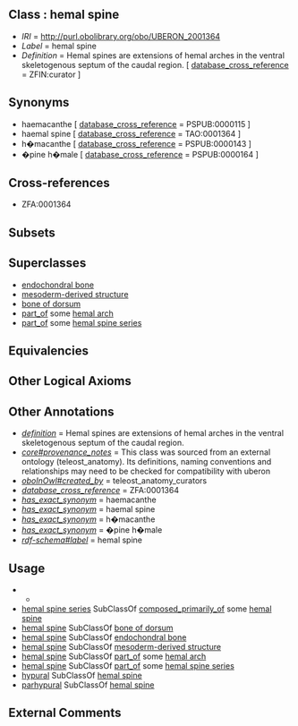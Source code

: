 
## Class : hemal spine

 * *IRI* = http://purl.obolibrary.org/obo/UBERON_2001364
 * *Label* = hemal spine
 * *Definition* = Hemal spines are extensions of hemal arches in the ventral skeletogenous septum of the caudal region. [ [database_cross_reference](../../ef/oboInOwl#hasDbXref.md) = ZFIN:curator ]

## Synonyms

 * haemacanthe [ [database_cross_reference](../../ef/oboInOwl#hasDbXref.md) = PSPUB:0000115 ]
 * haemal spine [ [database_cross_reference](../../ef/oboInOwl#hasDbXref.md) = TAO:0001364 ]
 * h�macanthe [ [database_cross_reference](../../ef/oboInOwl#hasDbXref.md) = PSPUB:0000143 ]
 * �pine h�male [ [database_cross_reference](../../ef/oboInOwl#hasDbXref.md) = PSPUB:0000164 ]

## Cross-references

 * ZFA:0001364

## Subsets


## Superclasses

 * [endochondral bone](../../UBERON/13/UBERON_0002513.md)
 * [mesoderm-derived structure](../../UBERON/20/UBERON_0004120.md)
 * [bone of dorsum](../../UBERON/47/UBERON_0004247.md)
 * [part_of](../../BFO/50/BFO_0000050.md) some [hemal arch](../../UBERON/65/UBERON_0006065.md)
 * [part_of](../../BFO/50/BFO_0000050.md) some [hemal spine series](../../UBERON/98/UBERON_2002098.md)

## Equivalencies


## Other Logical Axioms


## Other Annotations

 * *[definition](../../IAO/15/IAO_0000115.md)* = Hemal spines are extensions of hemal arches in the ventral skeletogenous septum of the caudal region.
 * *[core#provenance_notes](../../core#provenance/es/core#provenance_notes.md)* = This class was sourced from an external ontology (teleost_anatomy). Its definitions, naming conventions and relationships may need to be checked for compatibility with uberon
 * *[oboInOwl#created_by](../../oboInOwl#created/by/oboInOwl#created_by.md)* = teleost_anatomy_curators
 * *[database_cross_reference](../../ef/oboInOwl#hasDbXref.md)* = ZFA:0001364
 * *[has_exact_synonym](../../ym/oboInOwl#hasExactSynonym.md)* = haemacanthe
 * *[has_exact_synonym](../../ym/oboInOwl#hasExactSynonym.md)* = haemal spine
 * *[has_exact_synonym](../../ym/oboInOwl#hasExactSynonym.md)* = h�macanthe
 * *[has_exact_synonym](../../ym/oboInOwl#hasExactSynonym.md)* = �pine h�male
 * *[rdf-schema#label](../../el/rdf-schema#label.md)* = hemal spine

## Usage

 * -
 * [hemal spine series](../../UBERON/98/UBERON_2002098.md) SubClassOf [composed_primarily_of](../../RO/73/RO_0002473.md) some [hemal spine](../../UBERON/64/UBERON_2001364.md)
 * [hemal spine](../../UBERON/64/UBERON_2001364.md) SubClassOf [bone of dorsum](../../UBERON/47/UBERON_0004247.md)
 * [hemal spine](../../UBERON/64/UBERON_2001364.md) SubClassOf [endochondral bone](../../UBERON/13/UBERON_0002513.md)
 * [hemal spine](../../UBERON/64/UBERON_2001364.md) SubClassOf [mesoderm-derived structure](../../UBERON/20/UBERON_0004120.md)
 * [hemal spine](../../UBERON/64/UBERON_2001364.md) SubClassOf [part_of](../../BFO/50/BFO_0000050.md) some [hemal arch](../../UBERON/65/UBERON_0006065.md)
 * [hemal spine](../../UBERON/64/UBERON_2001364.md) SubClassOf [part_of](../../BFO/50/BFO_0000050.md) some [hemal spine series](../../UBERON/98/UBERON_2002098.md)
 * [hypural](../../UBERON/64/UBERON_2000364.md) SubClassOf [hemal spine](../../UBERON/64/UBERON_2001364.md)
 * [parhypural](../../UBERON/38/UBERON_2000438.md) SubClassOf [hemal spine](../../UBERON/64/UBERON_2001364.md)

## External Comments

